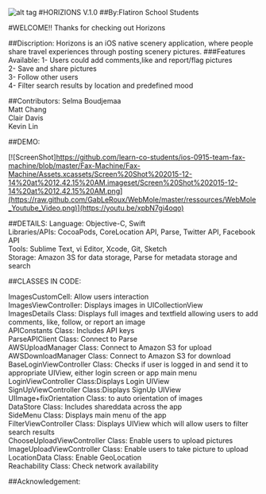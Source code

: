 

![alt tag](https://github.com/learn-co-students/ios-0915-team-fax-machine/blob/master/Fax-Machine/Fax-Machine/Assets.xcassets/AppIcon.appiconset/Icon-76%402x.png)
#HORIZIONS V.1.0 
##By:Flatiron School Students

#WELCOME!!
Thanks for checking out Horizons<br />

##Discription:
Horizons is an iOS native scenery application, where people share travel experiences through posting scenery pictures.
###Features Available:
1- Users could add comments,like and report/flag pictures<br />
2- Save and share pictures<br />
3- Follow other users<br />
4- Filter search results by location and predefined mood<br />

##Contributors:
Selma Boudjemaa<br />
Matt Chang<br />
Clair Davis<br />
Kevin Lin<br />

##DEMO:

[![ScreenShot]https://github.com/learn-co-students/ios-0915-team-fax-machine/blob/master/Fax-Machine/Fax-Machine/Assets.xcassets/Screen%20Shot%202015-12-14%20at%2012.42.15%20AM.imageset/Screen%20Shot%202015-12-14%20at%2012.42.15%20AM.png](https://raw.github.com/GabLeRoux/WebMole/master/ressources/WebMole_Youtube_Video.png)](https://youtu.be/xpbN7gi4oqo)




##DETAILS:
Language: Objective-C, Swift<br />
Libraries/APIs: CocoaPods, CoreLocation API, Parse, Twitter API, Facebook API<br />
Tools: Sublime Text, vi Editor, Xcode, Git, Sketch<br />
Storage: Amazon 3S for data storage, Parse for metadata storage and search<br />

##CLASSES IN CODE:

ImagesCustomCell: Allow users interaction<br />
ImagesViewController: Displays images in UICollectionView<br />
ImagesDetails Class: Displays full images and textfield allowing users to add comments, like, follow, or report an image<br />
APIConstants Class: Includes API keys<br />
ParseAPIClient Class: Connect to Parse<br />
AWSUploadManager Class: Connect to Amazon S3 for upload<br />
AWSDownloadManager Class: Connect to Amazon S3 for download<br />
BaseLoginViewController Class: Checks if user is logged in and send it to appropriate UIView, either login screen or app main menu<br />
LoginViewController Class:</b>Displays Login UIView<br />
SignUpViewController Class:Displays SignUp UIView<br />
UIImage+fixOrientation Class: to auto orientation of images<br />
DataStore Class: Includes shareddata across the app<br />
SideMenu Class: Displays main menu of the app<br />
FilterViewController Class: Displays UIView which will allow users to filter search results<br />
ChooseUploadViewController Class: Enable users to upload pictures<br />
ImageUploadViewController Class: Enable users to take picture to upload<br />
LocationData Class: Enable GeoLocation<br />
Reachability Class: Check network availability<br />




##Acknowledgement:





